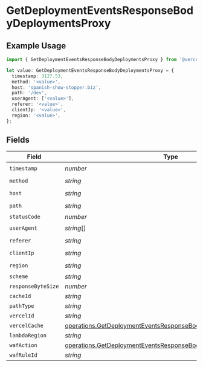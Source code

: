 # GetDeploymentEventsResponseBodyDeploymentsProxy

## Example Usage

```typescript
import { GetDeploymentEventsResponseBodyDeploymentsProxy } from '@vercel/client/models/operations';

let value: GetDeploymentEventsResponseBodyDeploymentsProxy = {
  timestamp: 3127.53,
  method: '<value>',
  host: 'spanish-show-stopper.biz',
  path: '/dev',
  userAgent: ['<value>'],
  referer: '<value>',
  clientIp: '<value>',
  region: '<value>',
};
```

## Fields

| Field              | Type                                                                                                                                                 | Required           | Description |
| ------------------ | ---------------------------------------------------------------------------------------------------------------------------------------------------- | ------------------ | ----------- |
| `timestamp`        | _number_                                                                                                                                             | :heavy_check_mark: | N/A         |
| `method`           | _string_                                                                                                                                             | :heavy_check_mark: | N/A         |
| `host`             | _string_                                                                                                                                             | :heavy_check_mark: | N/A         |
| `path`             | _string_                                                                                                                                             | :heavy_check_mark: | N/A         |
| `statusCode`       | _number_                                                                                                                                             | :heavy_minus_sign: | N/A         |
| `userAgent`        | _string_[]                                                                                                                                           | :heavy_check_mark: | N/A         |
| `referer`          | _string_                                                                                                                                             | :heavy_check_mark: | N/A         |
| `clientIp`         | _string_                                                                                                                                             | :heavy_check_mark: | N/A         |
| `region`           | _string_                                                                                                                                             | :heavy_check_mark: | N/A         |
| `scheme`           | _string_                                                                                                                                             | :heavy_minus_sign: | N/A         |
| `responseByteSize` | _number_                                                                                                                                             | :heavy_minus_sign: | N/A         |
| `cacheId`          | _string_                                                                                                                                             | :heavy_minus_sign: | N/A         |
| `pathType`         | _string_                                                                                                                                             | :heavy_minus_sign: | N/A         |
| `vercelId`         | _string_                                                                                                                                             | :heavy_minus_sign: | N/A         |
| `vercelCache`      | [operations.GetDeploymentEventsResponseBodyDeploymentsVercelCache](../../models/operations/getdeploymenteventsresponsebodydeploymentsvercelcache.md) | :heavy_minus_sign: | N/A         |
| `lambdaRegion`     | _string_                                                                                                                                             | :heavy_minus_sign: | N/A         |
| `wafAction`        | [operations.GetDeploymentEventsResponseBodyDeploymentsWafAction](../../models/operations/getdeploymenteventsresponsebodydeploymentswafaction.md)     | :heavy_minus_sign: | N/A         |
| `wafRuleId`        | _string_                                                                                                                                             | :heavy_minus_sign: | N/A         |
